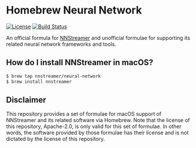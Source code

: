 # Homebrew Neural Network

[![License](https://img.shields.io/badge/License-Apache%202.0-blue.svg)](https://github.com/nnstreamer/homebrew-neural-network/blob/master/LICENSE)
[![Build Status](https://travis-ci.org/wooksong/homebrew-neural-network.svg?branch=master)](https://travis-ci.org/wooksong/homebrew-neural-network)


An official formula for [NNStreamer](https://github.com/nnstreamer/nnstreamer) and unofficial formulae for supporting its related neural network frameworks and tools.

## How do I install NNStreamer in macOS?

```bash
$ brew tap nnstreamer/neural-network
$ brew install nnstreamer
```

## Disclaimer

This repository provides a set of formulae for macOS support of NNStreamer and its related software via Homebrew. Note that the license of this repository, Apache-2.0, is only valid for this set of formulae. In other words, the software provided by those formulae has their license and is not dictated by the license of this repository.
